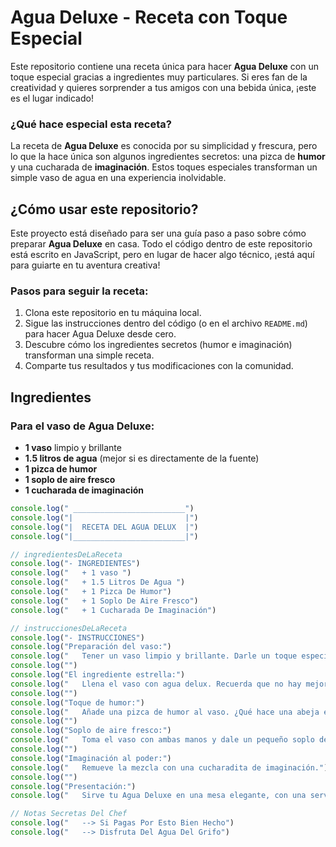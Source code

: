 # Agua Deluxe - Receta con Toque Especial

Este repositorio contiene una receta única para hacer **Agua Deluxe** con un toque especial gracias a ingredientes muy particulares. Si eres fan de la creatividad y quieres sorprender a tus amigos con una bebida única, ¡este es el lugar indicado!

### ¿Qué hace especial esta receta?
La receta de **Agua Deluxe** es conocida por su simplicidad y frescura, pero lo que la hace única son algunos ingredientes secretos: una pizca de **humor** y una cucharada de **imaginación**. Estos toques especiales transforman un simple vaso de agua en una experiencia inolvidable.

## ¿Cómo usar este repositorio?
Este proyecto está diseñado para ser una guía paso a paso sobre cómo preparar **Agua Deluxe** en casa. Todo el código dentro de este repositorio está escrito en JavaScript, pero en lugar de hacer algo técnico, ¡está aquí para guiarte en tu aventura creativa!

### Pasos para seguir la receta:
1. Clona este repositorio en tu máquina local.
2. Sigue las instrucciones dentro del código (o en el archivo `README.md`) para hacer Agua Deluxe desde cero.
3. Descubre cómo los ingredientes secretos (humor e imaginación) transforman una simple receta.
4. Comparte tus resultados y tus modificaciones con la comunidad.

## Ingredientes

### Para el vaso de Agua Deluxe:
- **1 vaso** limpio y brillante
- **1.5 litros de agua** (mejor si es directamente de la fuente)
- **1 pizca de humor**
- **1 soplo de aire fresco**
- **1 cucharada de imaginación**

```javascript
console.log(" _________________________")
console.log("|                         |")
console.log("|  RECETA DEL AGUA DELUX  |")
console.log("|_________________________|")

// ingredientesDeLaReceta
console.log("- INGREDIENTES")
console.log("   + 1 vaso ")
console.log("   + 1.5 Litros De Agua ")
console.log("   + 1 Pizca De Humor")
console.log("   + 1 Soplo De Aire Fresco")
console.log("   + 1 Cucharada De Imaginación")

// instruccionesDeLaReceta
console.log("- INSTRUCCIONES") 
console.log("Preparación del vaso:")
console.log("   Tener un vaso limpio y brillante. Darle un toque especial secándolo con una servilleta blanca.")
console.log("")
console.log("El ingrediente estrella:")
console.log("   Llena el vaso con agua delux. Recuerda que no hay mejor agua que la que viene directamente de la fuente.")
console.log("")
console.log("Toque de humor:")
console.log("   Añade una pizca de humor al vaso. ¿Qué hace una abeja en el gimnasio? ¡Zum-ba!")
console.log("")
console.log("Soplo de aire fresco:")
console.log("   Toma el vaso con ambas manos y dale un pequeño soplo de aire fresco.")
console.log("")
console.log("Imaginación al poder:")
console.log("   Remueve la mezcla con una cucharadita de imaginación.")
console.log("")
console.log("Presentación:")
console.log("   Sirve tu Agua Deluxe en una mesa elegante, con una servilleta doblada al lado y una sonrisa en tu cara. No olvides adornar el vaso con una rodaja de limón, una sombrillita o cualquier otro accesorio que te haga sentir especial.")

// Notas Secretas Del Chef
console.log("   --> Si Pagas Por Esto Bien Hecho")
console.log("   --> Disfruta Del Agua Del Grifo")
